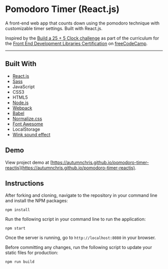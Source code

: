 # Pomodoro Timer (React.js)

A front-end web app that counts down using the pomodoro technique with customizable timer settings. Built with React.js.

Inspired by the [Build a 25 + 5 Clock challenge](https://www.freecodecamp.org/learn/front-end-development-libraries/front-end-development-libraries-projects/build-a-25--5-clock) as part of the curriculum for the [Front End Development Libraries Certification](https://www.freecodecamp.org/learn/front-end-libraries) on [freeCodeCamp](https://www.freecodecamp.org).

---

## Built With
* [React.js](https://reactjs.org)
* [Sass](http://sass-lang.com)
* JavaScript
* CSS3
* HTML5
* [Node.js](https://nodejs.org/en)
* [Webpack](https://webpack.js.org)
* [Babel](https://babeljs.io)
* [Normalize.css](https://necolas.github.io/normalize.css)
* [Font Awesome](https://fontawesome.com)
* LocalStorage
* [Wink sound effect](http://www.orangefreesounds.com)

## Demo

View project demo at [https://autumnchris.github.io/pomodoro-timer-reactjs](https://autumnchris.github.io/pomodoro-timer-reactjs).

## Instructions

After forking and cloning, navigate to the repository in your command line and install the NPM packages:
```
npm install
```

Run the following script in your command line to run the application:
```
npm start
```

Once the server is running, go to `http://localhost:8080` in your browser.

Before committing any changes, run the following script to update your static files for production:
```
npm run build
```
